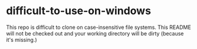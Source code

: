 # difficult-to-use-on-windows

This repo is difficult to clone on case-insensitive file systems.
This README will not be checked out and your working directory will be dirty (because it's missing.)
